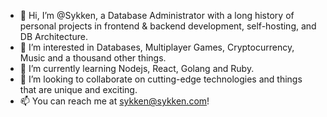 - 👋 Hi, I’m @Sykken, a Database Administrator with a long history of personal projects in frontend & backend development, self-hosting, and DB Architecture.
- 👀 I’m interested in Databases, Multiplayer Games, Cryptocurrency, Music and a thousand other things.
- 🌱 I’m currently learning Nodejs, React, Golang and Ruby.
- 💞️ I’m looking to collaborate on cutting-edge technologies and things that are unique and exciting.
- 📫 You can reach me at sykken@sykken.com!

<!---
Sykken/Sykken is a ✨ special ✨ repository because its `README.md` (this file) appears on your GitHub profile.
You can click the Preview link to take a look at your changes.
--->

